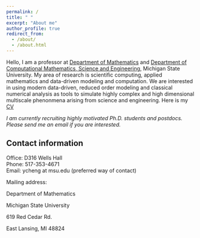 ```yaml
---
permalink: /
title: " " 
excerpt: "About me"
author_profile: true
redirect_from: 
  - /about/
  - /about.html
---
```




Hello, I am a professor at [Department of Mathematics](https://math.msu.edu/) and [Department of Computational Mathematics, Science and Engineering](https://cmse.msu.edu/), Michigan State University. My area of research is scientific computing, applied mathematics and data-driven modeling and computation. We are interested in using modern data-driven, reduced order modeling and classical numerical analysis as tools to simulate highly complex and high dimensional multiscale phenonmena arising from science and engineering. Here is my [CV](files/cv.pdf)

*I am currently recruiting highly motivated Ph.D. students and postdocs. Please send me an email if you are interested.*







## Contact information

Office: D316 Wells Hall  
Phone: 517-353-4671  
Email: ycheng at msu.edu (preferred way of contact)

Mailing address:

Department of Mathematics

Michigan State University

619 Red Cedar Rd.

East Lansing, MI 48824


